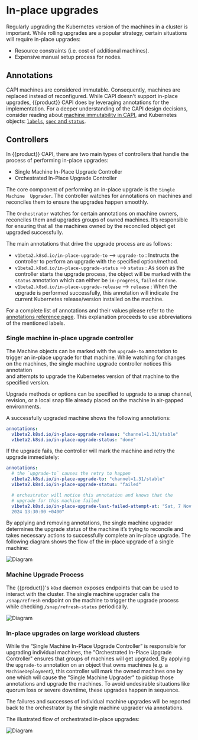 # In-place upgrades

Regularly upgrading the Kubernetes version of the machines in a cluster 
is important. While rolling upgrades are a popular strategy, certain 
situations will require in-place upgrades:

- Resource constraints (i.e. cost of additional machines).
- Expensive manual setup process for nodes.

## Annotations

CAPI machines are considered immutable. Consequently, machines are replaced 
instead of reconfigured.
While CAPI doesn't support in-place upgrades, {{product}} CAPI does 
by leveraging annotations for the implementation.
For a deeper understanding of the CAPI design decisions, consider reading about 
[machine immutability in CAPI][1], and Kubernetes objects: [`labels`][2], 
[`spec` and `status`][3].

## Controllers

In {{product}} CAPI, there are two main types of controllers that handle the 
process of performing in-place upgrades:

- Single Machine In-Place Upgrade Controller
- Orchestrated In-Place Upgrade Controller

The core component of performing an in-place upgrade is the `Single Machine 
Upgrader`. The controller watches for annotations on machines and reconciles 
them to ensure the upgrades happen smoothly. 

The `Orchestrator` watches for certain annotations on 
machine owners, reconciles them and upgrades groups of owned machines. 
It’s responsible for ensuring that all the machines owned by the 
reconciled object get upgraded successfully.

The main annotations that drive the upgrade process are as follows:

- `v1beta2.k8sd.io/in-place-upgrade-to` --> `upgrade-to` : Instructs 
the controller to perform an upgrade with the specified option/method. 
- `v1beta2.k8sd.io/in-place-upgrade-status` --> `status` : As soon as the 
controller starts the upgrade process, the object will be marked with the 
`status` annotation which can either be `in-progress`, `failed` or `done`.
- `v1beta2.k8sd.io/in-place-upgrade-release` --> `release` : When the 
upgrade is performed successfully, this annotation will indicate the current 
Kubernetes release/version installed on the machine.

For a complete list of annotations and their values please 
refer to the [annotations reference page][4]. This explanation proceeds 
to use abbreviations of the mentioned labels.

### Single machine in-place upgrade controller

The Machine objects can be marked with the `upgrade-to` annotation to 
trigger an in-place upgrade for that machine. While watching for changes 
on the machines, the single machine upgrade controller notices this annotation  
and attempts to upgrade the Kubernetes version of that machine to the 
specified version.

Upgrade methods or options can be specified to upgrade to a snap channel, 
revision, or a local snap file already placed on the 
machine in air-gapped environments.

A successfully upgraded machine shows the following annotations:

```yaml
annotations:
  v1beta2.k8sd.io/in-place-upgrade-release: "channel=1.31/stable"
  v1beta2.k8sd.io/in-place-upgrade-status: "done"
```

If the upgrade fails, the controller will mark the machine and retry 
the upgrade immediately:

```yaml
annotations:
  # the `upgrade-to` causes the retry to happen
  v1beta2.k8sd.io/in-place-upgrade-to: "channel=1.31/stable"
  v1beta2.k8sd.io/in-place-upgrade-status: "failed"

  # orchestrator will notice this annotation and knows that the 
  # upgrade for this machine failed
  v1beta2.k8sd.io/in-place-upgrade-last-failed-attempt-at: "Sat, 7 Nov 
  2024 13:30:00 +0400"
```

By applying and removing annotations, the single machine 
upgrader determines the upgrade status of the machine it’s trying to 
reconcile and takes necessary actions to successfully complete an 
in-place upgrade. The following diagram shows the flow of the in-place 
upgrade of a single machine:

![Diagram][img-single-machine]

### Machine Upgrade Process

The {{product}}'s `k8sd` daemon exposes endpoints that can be used to 
interact with the cluster. The single machine upgrader calls the  
`/snap/refresh` endpoint on the machine to trigger the upgrade 
process while checking `/snap/refresh-status` periodically. 

![Diagram][img-k8sd-call]

### In-place upgrades on large workload clusters

While the “Single Machine In-Place Upgrade Controller” is responsible 
for upgrading individual machines, the "Orchestrated In-Place Upgrade 
Controller" ensures that groups of machines will get upgraded.
By applying the `upgrade-to` annotation on an object that owns machines 
(e.g. a `MachineDeployment`), this controller will mark the owned machines 
one by one which will cause the "Single Machine Upgrader" to pickup those 
annotations and upgrade the machines. To avoid undesirable situations
 like quorum loss or severe downtime, these upgrades happen in sequence. 

The failures and successes of individual machine upgrades will be reported back 
to the orchestrator by the single machine upgrader via annotations.

The illustrated flow of orchestrated in-place upgrades:

![Diagram][img-orchestrated]

<!-- IMAGES -->

[img-single-machine]: https://assets.ubuntu.com/v1/1200f040-single-machine.png
[img-k8sd-call]: https://assets.ubuntu.com/v1/518eb73a-k8sd-call.png
[img-orchestrated]: https://assets.ubuntu.com/v1/8f302a00-orchestrated.png

<!-- LINKS -->
[1]: https://cluster-api.sigs.k8s.io/user/concepts#machine-immutability-in-place-upgrade-vs-replace
[2]: https://kubernetes.io/docs/concepts/overview/working-with-objects/labels/
[3]: https://kubernetes.io/docs/concepts/overview/working-with-objects/#object-spec-and-status
[4]: ../reference/annotations.md
